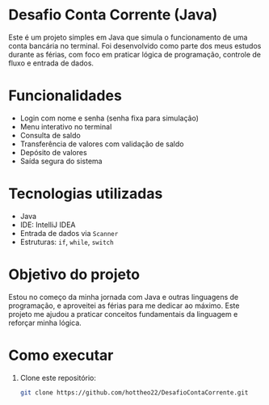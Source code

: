 # Desafio Conta Corrente (Java)

Este é um projeto simples em Java que simula o funcionamento de uma conta bancária no terminal. Foi desenvolvido como parte dos meus estudos durante as férias, com foco em praticar lógica de programação, controle de fluxo e entrada de dados.

# Funcionalidades

- Login com nome e senha (senha fixa para simulação)
- Menu interativo no terminal
- Consulta de saldo
- Transferência de valores com validação de saldo
- Depósito de valores
- Saída segura do sistema

# Tecnologias utilizadas

- Java
- IDE: IntelliJ IDEA
- Entrada de dados via `Scanner`
- Estruturas: `if`, `while`, `switch`

# Objetivo do projeto

Estou no começo da minha jornada com Java e outras linguagens de programação, e aproveitei as férias para me dedicar ao máximo. Este projeto me ajudou a praticar conceitos fundamentais da linguagem e reforçar minha lógica.

# Como executar

1. Clone este repositório:
   ```bash
   git clone https://github.com/hottheo22/DesafioContaCorrente.git
